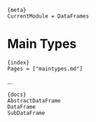 
    {meta}
    CurrentModule = DataFrames

# Main Types

    {index}
    Pages = ["maintypes.md"]

...
    
    {docs}
    AbstractDataFrame
    DataFrame
    SubDataFrame

